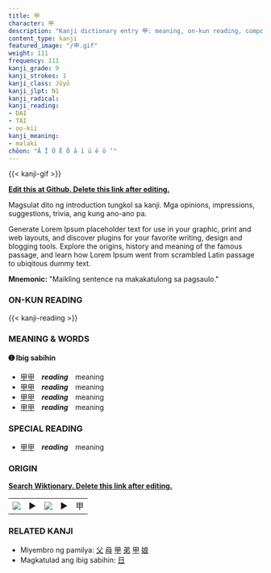 ```yaml
---
title: 甲
character: 甲
description: "Kanji dictionary entry 甲: meaning, on-kun reading, compounds, origin, related kanji"
content_type: kanji
featured_image: "/甲.gif"
weight: 111
frequency: 111
kanji_grade: 9
kanji_strokes: 1
kanji_class: Jōyō
kanji_jlpt: N1
kanji_radical: 
kanji_reading: 
- DAI
- TAI
- oo-kii
kanji_meaning:
- malaki
chōon: "Ā Ī Ū Ē Ō ā ī ū ē ō ’"
---
```

[//]: # (Don't edit the line below. Kanji animated GIF code is automatically generated.)
{{< kanji-gif >}}

[//]: # (Edit below this line.)

**[Edit this at Github. Delete this link after editing.](https://github.com/tim0g/tim/tree/main/content/kanji/甲/index.md)**

Magsulat dito ng introduction tungkol sa kanji. Mga opinions, impressions, suggestions, trivia, ang kung ano-ano pa.

Generate Lorem Ipsum placeholder text for use in your graphic, print and web layouts, and discover plugins for your favorite writing, design and blogging tools. Explore the origins, history and meaning of the famous passage, and learn how Lorem Ipsum went from scrambled Latin passage to ubiqitous dummy text.
 
**Mnemonic:** "Maikling sentence na makakatulong sa pagsaulo."

### ON-KUN READING

[//]: # (Don't edit the line below. ON-KUN READING code is automatically generated.)
{{< kanji-reading >}}

### MEANING & WORDS

#### ➊ **Ibig sabihin**
  - [甲](../甲)[甲](../甲)　***reading***　meaning
  - [甲](../甲)[甲](../甲)　***reading***　meaning
  - [甲](../甲)[甲](../甲)　***reading***　meaning
  - [甲](../甲)[甲](../甲)　***reading***　meaning

### SPECIAL READING
  - [甲](../甲)[甲](../甲)　***reading***　meaning

### ORIGIN

**[Search Wiktionary. Delete this link after editing.](https://wiktionary.org/wiki/甲)**
<table class="kanji-table"><tr><td>
<img src="60px-甲-bronze.svg.png">
</td><td>▶</td><td>
<img src="60px-甲-oracle.svg.png">
</td><td>▶</td>
<td class="kanji-origin">甲</td>
</tr></table>

### RELATED KANJI
- Miyembro ng pamilya: [父](../父) [母](../母) [甲](../甲) [弟](../弟) [甲](../甲) [娘](../娘)
- Magkatulad ang ibig sabihin: [日](../日)
